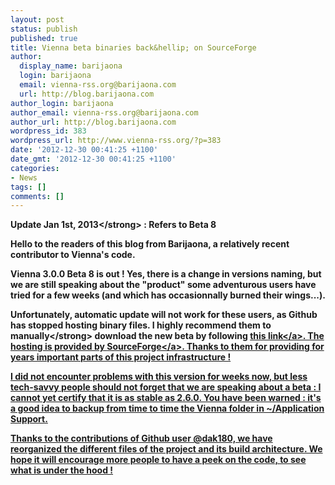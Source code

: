 ```yaml
---
layout: post
status: publish
published: true
title: Vienna beta binaries back&hellip; on SourceForge
author:
  display_name: barijaona
  login: barijaona
  email: vienna-rss.org@barijaona.com
  url: http://blog.barijaona.com
author_login: barijaona
author_email: vienna-rss.org@barijaona.com
author_url: http://blog.barijaona.com
wordpress_id: 383
wordpress_url: http://www.vienna-rss.org/?p=383
date: '2012-12-30 00:41:25 +1100'
date_gmt: '2012-12-30 00:41:25 +1100'
categories:
- News
tags: []
comments: []
---
```

<p><strong>Update Jan 1st, 2013<&#47;strong> : Refers to Beta 8</p>
<p>Hello to the readers of this blog from Barijaona, a relatively recent contributor to Vienna's code.</p>
<p>Vienna 3.0.0 Beta 8 is out ! Yes, there is a change in versions naming, but we are still speaking about the "product" some adventurous users have tried for a few weeks (and which has occasionnally burned their wings...).</p>
<p>Unfortunately, automatic update will not work for these users, as Github has stopped hosting binary files. I highly recommend them to <strong>manually<&#47;strong> download the new beta by following <a href="http:&#47;&#47;sourceforge.net&#47;projects&#47;vienna-rss&#47;files&#47;TestVersions&#47;3.0.0_beta8&#47;Vienna3.0.0_beta8.tgz&#47;download&#47;">this link<&#47;a>. The hosting is provided by <a href="https:&#47;&#47;sourceforge.net&#47;projects&#47;vienna-rss&#47;files&#47;TestVersions&#47;">SourceForge<&#47;a>. Thanks to them for providing for years important parts of this project infrastructure !</p>
<p>I did not encounter problems with this version for weeks now, but less tech-savvy people should not forget that we are speaking about a beta : I cannot yet certify that it is as stable as 2.6.0. You have been warned : it's a good idea to backup from time to time the Vienna folder in ~&#47;Application Support.</p>
<p>Thanks to the contributions of Github user @dak180, we have reorganized the different files of the project and its build architecture. We hope it will encourage more people to have a peek on the code, to see what is under the hood !</p>
